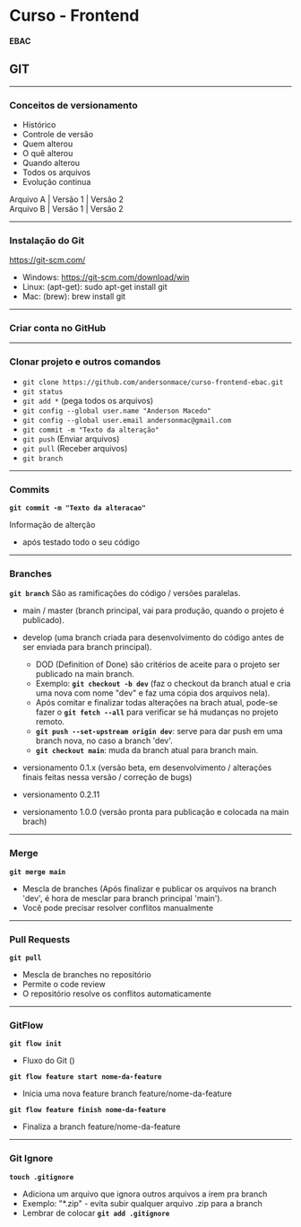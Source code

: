 # Curso - Frontend
#### EBAC

## GIT
___
### Conceitos de versionamento

  - Histórico
  - Controle de versão
  - Quem alterou
  - O quê alterou
  - Quando alterou
  - Todos os arquivos
  - Evolução continua

Arquivo A | Versão 1 | Versão 2<br>
Arquivo B | Versão 1 | Versão 2

___
### Instalação do Git

https://git-scm.com/

  - Windows: https://git-scm.com/download/win
  - Linux: (apt-get): sudo apt-get install git
  - Mac: (brew): brew install git

___
### Criar conta no GitHub

___
### Clonar projeto e outros comandos

  - `git clone https://github.com/andersonmace/curso-frontend-ebac.git`
  - `git status`
  - `git add *` (pega todos os arquivos)
  - `git config --global user.name "Anderson Macedo"`
  - `git config --global user.email andersonmac@gmail.com`
  - `git commit -m "Texto da alteração"`
  - `git push` (Enviar arquivos)
  - `git pull` (Receber arquivos)
  - `git branch`

___
### Commits

**`git commit -m "Texto da alteracao"`**

Informação de alterção
  - após testado todo o seu código

___
### Branches

**`git branch`** São as ramificações do código / versões paralelas.

  - main / master (branch principal, vai para produção, quando o projeto é publicado).
  - develop (uma branch criada para desenvolvimento do código antes de ser enviada para branch principal).
    - DOD (Definition of Done) são critérios de aceite para o projeto ser publicado na main branch.
    - Exemplo: **`git checkout -b dev`** (faz o checkout da branch atual e cria uma nova com nome "dev" e faz uma cópia dos arquivos nela).
    - Após comitar e finalizar todas alterações na brach atual, pode-se fazer o **`git fetch --all`** para verificar se há mudanças no projeto remoto.
    - **`git push --set-upstream origin dev`**: serve para dar push em uma branch nova, no caso a branch 'dev'.
    - **`git checkout main`**: muda da branch atual para branch main.

  - versionamento 0.1.x (versão beta, em desenvolvimento / alterações finais feitas nessa versão / correção de bugs)
  - versionamento 0.2.11
  - versionamento 1.0.0 (versão pronta para publicação e colocada na main brach)

___
### Merge

**`git merge main`**
 - Mescla de branches (Após finalizar e publicar os arquivos na branch 'dev', é hora de mesclar para branch principal 'main').
 - Você pode precisar resolver conflitos manualmente

___
### Pull Requests

**`git pull`**
 - Mescla de branches no repositório
 - Permite o code review
 - O repositório resolve os conflitos automaticamente

___
### GitFlow

**`git flow init`**
 - Fluxo do Git ()

**`git flow feature start nome-da-feature`**
 - Inicia uma nova feature branch feature/nome-da-feature

**`git flow feature finish nome-da-feature`**
 - Finaliza a branch feature/nome-da-feature

___
### Git Ignore

**`touch .gitignore`**
 - Adiciona um arquivo que ignora outros arquivos a irem pra branch
 - Exemplo: "*.zip" - evita subir qualquer arquivo .zip para a branch
 - Lembrar de colocar **`git add .gitignore`**
